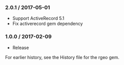 ### 2.0.1 / 2017-05-01

* Support ActiveRecord 5.1
* Fix activerecord gem dependency

### 1.0.0 / 2017-02-09

* Release

For earlier history, see the History file for the rgeo gem.